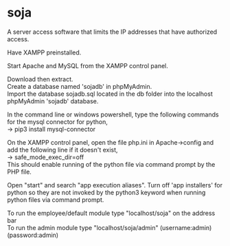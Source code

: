 # soja
A server access software that limits the IP addresses that have authorized access.

Have XAMPP preinstalled.

Start Apache and MySQL from the XAMPP control panel.

Download then extract.  
Create a database named 'sojadb' in phpMyAdmin.  
Import the database sojadb.sql located in the db folder into the localhost phpMyAdmin 'sojadb' database.


In the command line or windows powershell, type the following commands for the mysql connector for python,  
-> pip3 install mysql-connector  

  On the XAMPP control panel, open the file php.ini in Apache->config and add the following line if it doesn't exist,  
  -> safe_mode_exec_dir=off  
  This should enable running of the python file via command prompt by the PHP file. 
  
  Open "start" and search "app execution aliases". Turn off 'app installers' for python so they are not invoked by the python3 keyword when running python files via command prompt.
  
  
To run the employee/default module type "localhost/soja" on the address bar  
To run the admin module type "localhost/soja/admin" (username:admin)(password:admin)
  
